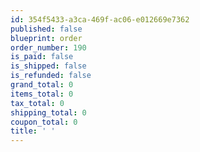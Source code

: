 ```yaml
---
id: 354f5433-a3ca-469f-ac06-e012669e7362
published: false
blueprint: order
order_number: 190
is_paid: false
is_shipped: false
is_refunded: false
grand_total: 0
items_total: 0
tax_total: 0
shipping_total: 0
coupon_total: 0
title: ' '
---
```

